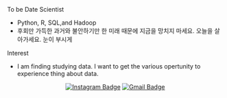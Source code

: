 <div align=center>

 

</div>
To be Date Scientist

- Python, R, SQL,and Hadoop
- 후회만 가득한 과거와 불안하기만 한 미래 때문에 지금을 망치지 마세요. 오늘을 살아가세요. 눈이 부시게

Interest

- I am finding studying data. I want to get the various opertunity to experience thing about data.

<div align=center>

 
 
 [![Instagram Badge](https://img.shields.io/badge/-Instagram-dd2a7b?style=flat-square&logo=instagram&logoColor=white&link=https://www.instagram.com/data.scientist/)](https://www.instagram.com/oh12sung/) 
 [![Gmail Badge](https://img.shields.io/badge/-Gmail-d14836?style=flat-square&logo=Gmail&logoColor=white&link=mailto:snugyun01@gmail.com)](mailto:oh12sung@gmail.com)
 

</div>

